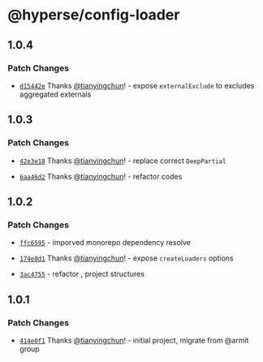 # @hyperse/config-loader

## 1.0.4

### Patch Changes

- [`d15442e`](https://github.com/hyperse-io/config-loader/commit/d15442ef28aeadf006287cd1602da1bf84005335) Thanks [@tianyingchun](https://github.com/tianyingchun)! - expose `externalExclude` to excludes aggregated externals

## 1.0.3

### Patch Changes

- [`42e3e18`](https://github.com/hyperse-io/config-loader/commit/42e3e1874e0c724542c70e7abb692782d35815fb) Thanks [@tianyingchun](https://github.com/tianyingchun)! - replace correct `DeepPartial`

- [`6aa46d2`](https://github.com/hyperse-io/config-loader/commit/6aa46d2669ce67d19974ed91c932c79b1368041d) Thanks [@tianyingchun](https://github.com/tianyingchun)! - refactor codes

## 1.0.2

### Patch Changes

- [`ffc6595`](https://github.com/hyperse-io/config-loader/commit/ffc659598c687e447698c0ba6996a2fb397cbd34) - imporved monorepo dependency resolve

- [`174e0d1`](https://github.com/hyperse-io/config-loader/commit/174e0d18daa46aae7e59919ed1c018473be026cd) Thanks [@tianyingchun](https://github.com/tianyingchun)! - expose `createLoaders` options

- [`3ac4755`](https://github.com/hyperse-io/config-loader/commit/3ac47552a60fb8aed1439adea9f9d65f19ab7a8c) - refactor , project structures

## 1.0.1

### Patch Changes

- [`414e0f1`](https://github.com/hyperse-io/config-loader/commit/414e0f1ec728d97cef1cb86fd90a49128b5ef7c8) Thanks [@tianyingchun](https://github.com/tianyingchun)! - initial project, migrate from @armit group
